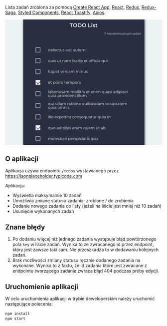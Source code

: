 Lista zadań zrobiona za pomocą [Create React App](https://github.com/facebook/create-react-app), [React](https://reactjs.org), [Redux](https://redux.js.org), [Redux-Saga](https://redux-saga.js.org), [Styled Components](https://www.styled-components.com), [React Toastify](https://fkhadra.github.io/react-toastify/), [Axios](https://github.com/axios/axios).

![Screen](./images/screen.png)

## O aplikacji

Aplikacja używa endpointu `/todos` wystawianego przez https://jsonplaceholder.typicode.com

Aplikacja:
* Wyświetla maksymalnie 10 zadań
* Umożliwia zmianę statusu zadania: zrobione / do zrobienia
* Dodanie nowego zadania do listy (jeżeli na liście jest mniej niż 10 zadań)
* Usunięcie wykonanych zadań

## Znane błędy

1. Po dodaniu więcej niż jednego zadania występuje błąd powtórzonego pola `key` w liście zadań. Wynika to ze zwracanego id przez endpoint, który jest zawsze taki sam. Nie przeszkadza to w dodawaniu kolejnych zadań.
2. Brak możliwości zmiany statusu ręcznie dodanego zadania na wykonane. Wynika to z faktu, że id zadania które jest zwracane z endpointu tworzącego zadanie zwraca błąd 404 podczas próby edycji.

## Uruchomienie aplikacji

W celu uruchomienia aplikacji w trybie deweloperskim należy uruchomić następujące polecenia:

```
npm install
npm start
```
